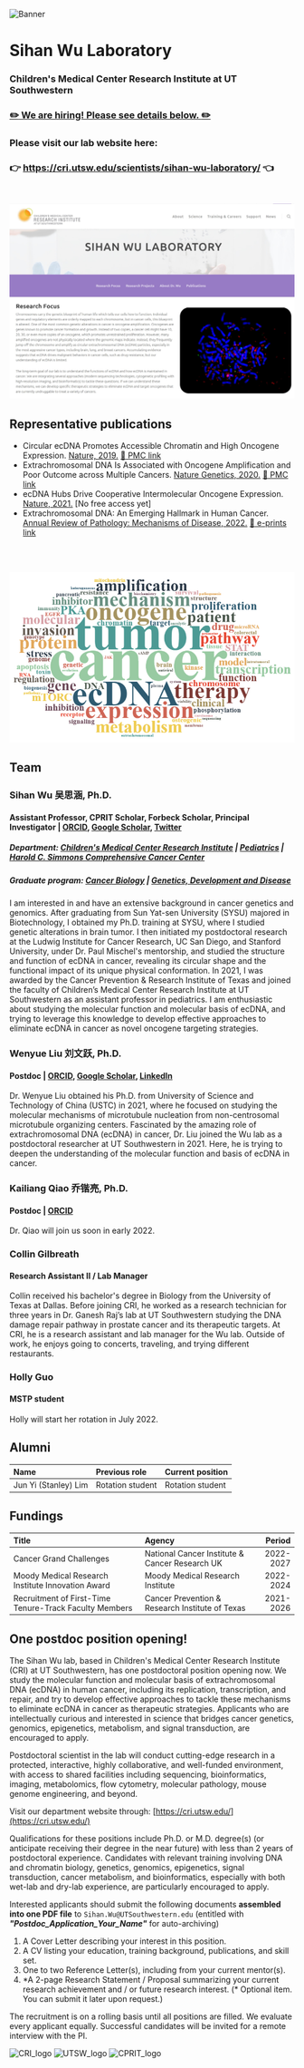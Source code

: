 ![Banner](./img/banner_long.jpg "An abstract art of a multi-color confocal image of cancer metaphase chromosomes with ecDNA particles")
# Sihan Wu Laboratory
### Children's Medical Center Research Institute at UT Southwestern
### [:pencil2: We are hiring! Please see details below. :pencil2:](#Multiple-postdoc-positions-opening)


### Please visit our lab website here:

### :point_right: https://cri.utsw.edu/scientists/sihan-wu-laboratory/ :point_left:

<br />

[![Wu_lab_website](./img/website_screenshot.jpg)](https://cri.utsw.edu/scientists/sihan-wu-laboratory/)


## Representative publications

* Circular ecDNA Promotes Accessible Chromatin and High Oncogene Expression. [Nature, 2019.](https://www.nature.com/articles/s41586-019-1763-5) [:link: PMC link](https://www.ncbi.nlm.nih.gov/labs/pmc/articles/PMC7094777/)
* Extrachromosomal DNA Is Associated with Oncogene Amplification and Poor Outcome across Multiple Cancers. [Nature Genetics, 2020.](https://www.nature.com/articles/s41588-020-0678-2) [:link: PMC link](https://www.ncbi.nlm.nih.gov/labs/pmc/articles/PMC7484012/)
* ecDNA Hubs Drive Cooperative Intermolecular Oncogene Expression. [Nature, 2021.](https://www.nature.com/articles/s41586-021-04116-8) [No free access yet]
* Extrachromosomal DNA: An Emerging Hallmark in Human Cancer. [Annual Review of Pathology: Mechanisms of Disease, 2022.](https://www.annualreviews.org/doi/10.1146/annurev-pathmechdis-051821-114223) [:link: e-prints link](http://www.annualreviews.org/eprint/UAPPJA3M5J6AM4Y8HB3G/full/10.1146/annurev-pathmechdis-051821-114223)


<br />
<br />

![Keyword_cloud](./img/keyword_cloud.png)


## Team
### Sihan Wu 吴思涵, Ph.D.
#### Assistant Professor, CPRIT Scholar, Forbeck Scholar, Principal Investigator | [ORCID](https://orcid.org/0000-0001-8329-7492), [Google Scholar](https://scholar.google.com/citations?user=O1e4RfAAAAAJ&hl=en), [Twitter](https://twitter.com/SihanSean)
##### Department: [Children's Medical Center Research Institute](https://cri.utsw.edu) | [Pediatrics](https://www.utsouthwestern.edu/departments/pediatrics/) | [Harold C. Simmons Comprehensive Cancer Center](https://www.utsouthwestern.edu/departments/simmons/research/)
##### Graduate program: [Cancer Biology](https://www.utsouthwestern.edu/education/graduate-school/programs/cancer-biology/) | [Genetics, Development and Disease](https://www.utsouthwestern.edu/education/graduate-school/programs/genetics-and-development/)


I am interested in and have an extensive background in cancer genetics and genomics. After graduating from Sun Yat-sen University (SYSU) majored in Biotechnology, I obtained my Ph.D. training at SYSU,  where I studied genetic alterations in brain tumor. I then initiated my postdoctoral research at the Ludwig Institute for Cancer Research, UC San Diego, and Stanford University, under Dr. Paul Mischel's mentorship, and studied the structure and function of ecDNA in cancer, revealing its circular shape and the functional impact of its unique physical conformation. In 2021, I was awarded by the Cancer Prevention & Research Institute of Texas and joined the faculty of Children’s Medical Center Research Institute at UT Southwestern as an assistant professor in pediatrics. I am enthusiastic about studying the molecular function and molecular basis of ecDNA, and trying to leverage this knowledge to develop effective approaches to eliminate ecDNA in cancer as novel oncogene targeting strategies. 


### Wenyue Liu 刘文跃, Ph.D.
#### Postdoc | [ORCID](https://orcid.org/0000-0003-2197-7788), [Google Scholar](https://scholar.google.com/citations?user=kmOWmtoAAAAJ&hl=en), [LinkedIn](linkedin.com/in/wenyue-liu-a63a75218)


Dr. Wenyue Liu obtained his Ph.D. from University of Science and Technology of China (USTC) in 2021, where he focused on studying the molecular mechanisms of microtubule nucleation from non-centrosomal microtubule organizing centers. Fascinated by the amazing role of extrachromosomal DNA (ecDNA) in cancer, Dr. Liu joined the Wu lab as a postdoctoral researcher at UT Southwestern in 2021. Here, he is trying to deepen the understanding of the molecular function and basis of ecDNA in cancer.


### Kailiang Qiao 乔锴亮, Ph.D.
#### Postdoc | [ORCID](https://orcid.org/0000-0002-6097-0338)


Dr. Qiao will join us soon in early 2022. 


### Collin Gilbreath
#### Research Assistant II / Lab Manager

Collin received his bachelor's degree in Biology from the University of Texas at Dallas. Before joining CRI, he worked as a research technician for three years in Dr. Ganesh Raj’s lab at UT Southwestern studying the DNA damage repair pathway in prostate cancer and its therapeutic targets. At CRI, he is a research assistant and lab manager for the Wu lab. Outside of work, he enjoys going to concerts, traveling, and trying different restaurants.


### Holly Guo
#### MSTP student

Holly will start her rotation in July 2022.


## Alumni
| Name                                 | Previous role                 | Current position    |
|:-------------------------------------|:------------------------------|:--------------------|
| Jun Yi (Stanley) Lim                 | Rotation student              | Rotation student    |


## Fundings
| Title                                                  | Agency                                          | Period    |
|:-------------------------------------------------------|:------------------------------------------------|----------:|
| Cancer Grand Challenges                                | National Cancer Institute & Cancer Research UK  | 2022-2027 |
| Moody Medical Research Institute Innovation Award      | Moody Medical Research Institute                | 2022-2024 |
| Recruitment of First-Time Tenure-Track Faculty Members | Cancer Prevention & Research Institute of Texas | 2021-2026 |


## One postdoc position opening!
The Sihan Wu lab, based in Children's Medical Center Research Institute (CRI) at UT Southwestern, has one postdoctoral position opening now. We study the molecular function and molecular basis of extrachromosomal DNA (ecDNA) in human cancer, including its replication, transcription, and repair, and try to develop effective approaches to tackle these mechanisms to eliminate ecDNA in cancer as therapeutic strategies. Applicants who are intellectually curious and interested in science that bridges cancer genetics, genomics, epigenetics, metabolism, and signal transduction, are encouraged to apply.


Postdoctoral scientist in the lab will conduct cutting-edge research in a protected, interactive, highly collaborative, and well-funded environment, with access to shared facilities including sequencing, bioinformatics, imaging, metabolomics, flow cytometry, molecular pathology, mouse genome engineering, and beyond. 


Visit our department website through: [https://cri.utsw.edu/](https://cri.utsw.edu/)


Qualifications for these positions include Ph.D. or M.D. degree(s) (or anticipate receiving their degree in the near future) with less than 2 years of postdoctoral experience. Candidates with relevant training involving DNA and chromatin biology, genetics, genomics, epigenetics, signal transduction, cancer metabolism, and bioinformatics, especially with both wet-lab and dry-lab experience, are particularly encouraged to apply. 


Interested applicants should submit the following documents **assembled into one PDF file** to ``Sihan.Wu@UTSouthwestern.edu`` (entitled with ***"Postdoc_Application_Your_Name"*** for auto-archiving)


1. A Cover Letter describing your interest in this position.
2. A CV listing your education, training background, publications, and skill set.
3. One to two Reference Letter(s), including from your current mentor(s).
4. \*A 2-page Research Statement / Proposal summarizing your current research achievement and / or future research interest. (* Optional item. You can submit it later upon request.)


The recruitment is on a rolling basis until all positions are filled. We evaluate every applicant equally. Successful candidates will be invited for a remote interview with the PI.


![CRI_logo](./img/CRI_logo.png)
![UTSW_logo](./img/UTSW_logo.jpg)
![CPRIT_logo](./img/CPRIT_logo.jpg)

